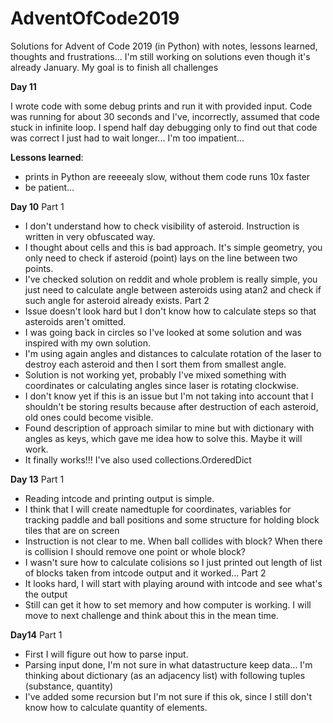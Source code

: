 # AdventOfCode2019
Solutions for Advent of Code 2019 (in Python) with notes, lessons learned, thoughts and frustrations...
I'm still working on solutions even though it's already January. My goal is to finish all challenges

__Day 11__

I wrote code with some debug prints and run it with provided input. Code was running for about 30 seconds and I've, incorrectly, assumed that code stuck in infinite loop. I spend half day debugging only to find out that code was correct I just had to wait longer... I'm too impatient...

__Lessons learned__:
- prints in Python are reeeealy slow, without them code runs 10x faster
- be patient...

__Day 10__
Part 1
- I don't understand how to check visibility of asteroid. Instruction is written in very obfuscated way.
- I thought about cells and this is bad approach. It's simple geometry, you only need to check if asteroid (point) lays on the line between two points.
- I've checked solution on reddit and whole problem is really simple, you just need to calculate angle between asteroids using atan2 and check if such angle for asteroid already exists.
Part 2
- Issue doesn't look hard but I don't know how to calculate steps so that asteroids aren't omitted.
- I was going back in circles so I've looked at some solution and was inspired with my own solution.
- I'm using again angles and distances to calculate rotation of the laser to destroy each asteroid and then I sort them from smallest angle.
- Solution is not working yet, probably I've mixed something with coordinates or calculating angles since laser is rotating clockwise.
- I don't know yet if this is an issue but I'm not taking into account that I shouldn't be storing results because after destruction of each asteroid, old ones could become visible.
- Found description of approach similar to mine but with dictionary with angles as keys, which gave me idea how to solve this. Maybe it will work.
- It finally works!!! I've also used collections.OrderedDict

__Day 13__
Part 1
- Reading intcode and printing output is simple.
- I think that I will create namedtuple for coordinates, variables for tracking paddle and ball positions and some structure for holding block tiles that are on screen
- Instruction is not clear to me. When ball collides with block? When there is collision I should remove one point or whole block?
- I wasn't sure how to calculate colisions so I just printed out length of list of blocks taken from intcode output and it worked...
Part 2
- It looks hard, I will start with playing around with intcode and see what's the output
- Still can get it how to set memory and how computer is working. I will move to next challenge and think about this in the mean time.

__Day14__
Part 1
- First I will figure out how to parse input.
- Parsing input done, I'm not sure in what datastructure keep data... I'm thinking about dictionary (as an adjacency list) with following tuples (substance, quantity)
- I've added some recursion but I'm not sure if this ok, since I still don't know how to calculate quantity of elements.